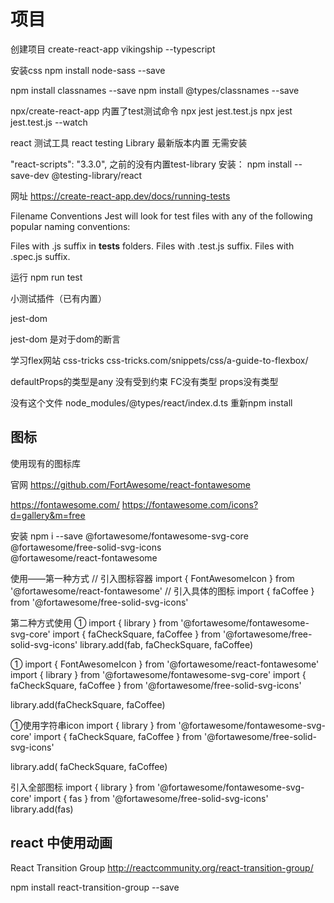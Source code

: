 
# 项目
创建项目
create-react-app vikingship --typescript

安装css
npm install node-sass --save

npm install classnames --save
npm install @types/classnames --save

npx/create-react-app 内置了test测试命令
npx jest jest.test.js
npx jest jest.test.js --watch

react 测试工具
react testing Library
最新版本内置 无需安装

"react-scripts": "3.3.0", 之前的没有内置test-library
安装： npm install --save-dev @testing-library/react


网址 https://create-react-app.dev/docs/running-tests

Filename Conventions
Jest will look for test files with any of the following popular naming conventions:

Files with .js suffix in __tests__ folders.
Files with .test.js suffix.
Files with .spec.js suffix.


运行
npm run test

小测试插件（已有内置）
<!-- 旧版本 npm install --save-dev @testing-library/jest-dom  -->
jest-dom
<!-- 之前的test断言库 大多是基本数据类型的断言 -->
jest-dom 是对于dom的断言


学习flex网站
css-tricks
css-tricks.com/snippets/css/a-guide-to-flexbox/


defaultProps的类型是any 没有受到约束 
 FC没有类型 props没有类型

没有这个文件 node_modules/@types/react/index.d.ts
重新npm install


## 图标
使用现有的图标库

官网
https://github.com/FortAwesome/react-fontawesome

https://fontawesome.com/
https://fontawesome.com/icons?d=gallery&m=free

安装
npm i --save @fortawesome/fontawesome-svg-core \
             @fortawesome/free-solid-svg-icons \
             @fortawesome/react-fontawesome

使用——第一种方式
// 引入图标容器
import { FontAwesomeIcon } from '@fortawesome/react-fontawesome'
// 引入具体的图标
import { faCoffee } from '@fortawesome/free-solid-svg-icons'


第二种方式使用
①
import { library } from '@fortawesome/fontawesome-svg-core'
import { faCheckSquare, faCoffee } from '@fortawesome/free-solid-svg-icons'
library.add(fab, faCheckSquare, faCoffee)
 <Icon icon={faCheckSquare} theme='danger' />

①
import { FontAwesomeIcon } from '@fortawesome/react-fontawesome'
import { library } from '@fortawesome/fontawesome-svg-core'
import { faCheckSquare, faCoffee } from '@fortawesome/free-solid-svg-icons'

library.add(faCheckSquare, faCoffee)

<FontAwesomeIcon icon={faCoffee} />

①使用字符串icon
import { library } from '@fortawesome/fontawesome-svg-core'
import { faCheckSquare, faCoffee } from '@fortawesome/free-solid-svg-icons'

library.add( faCheckSquare, faCoffee)

<FontAwesomeIcon icon="check-square" />

<Icon icon='bowling-ball' theme='primary' />
<Icon icon='angle-down' className='arrow-icon' />
<Icon icon='coffee' theme='secondary' size='10x' />

引入全部图标
import { library } from '@fortawesome/fontawesome-svg-core'
import { fas } from '@fortawesome/free-solid-svg-icons'
library.add(fas)


## react 中使用动画
React Transition Group
http://reactcommunity.org/react-transition-group/

npm install react-transition-group --save
<!-- npm install @types/react-transition-group --save -->
